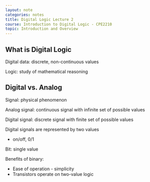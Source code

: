 ```yaml
---
layout: note
categories: notes
title: Digital Logic Lecture 2
course: Introduction to Digital Logic - CPE2210
topic: Introduction and Overview
---
```

## What is Digital Logic
Digital data: discrete, non-continuous values

Logic: study of mathematical reasoning

## Digital vs. Analog
Signal: physical phenomenon

Analog signal: continuous signal with infinite set of possible values

Digital signal: discrete signal with finite set of possible values

Digital signals are represented by two values
- on/off, 0/1

Bit: single value

Benefits of binary:
- Ease of operation - simplicity
- Transistors operate on two-value logic
